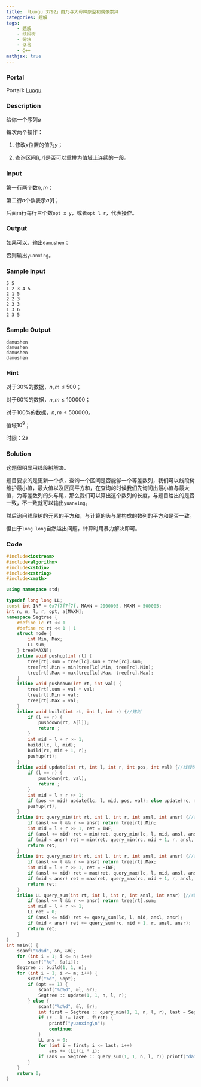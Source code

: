 ```yaml
---
title: 「Luogu 3792」由乃与大母神原型和偶像崇拜
categories: 题解
tags:
    - 题解
    - 线段树
    - 分块
    - 洛谷
    - C++
mathjax: true
---
```


### Portal

Portal1: [Luogu](https://www.luogu.com.cn/problem/P3792)

<!-- more -->

### Description

给你一个序列$a$

每次两个操作：

1. 修改$x$位置的值为$y$；

2. 查询区间$[l, r]$是否可以重排为值域上连续的一段。


### Input

第一行两个数$n, m$；

第二行$n$个数表示$a[i]$；

后面m行每行三个数`opt x y`，或者`opt l r`，代表操作。

### Output

如果可以，输出`damushen`；

否则输出`yuanxing`。

### Sample Input

```
5 5
1 2 3 4 5
2 1 5
2 2 3
2 3 3
1 3 6
2 3 5
```

### Sample Output

```
damushen
damushen
damushen
damushen
```

### Hint

对于$30\%$的数据，$n, m \le 500$；

对于$60\%$的数据，$n, m \le 100000$；

对于$100\%$的数据，$n, m \le 500000$。

值域$10 ^ 9$；

时限：$2s$

### Solution

这题很明显用线段树解决。

题目要求的是更新一个点，查询一个区间是否能够一个等差数列，我们可以线段树维护最小值，最大值以及区间平方和，在查询的时候我们先询问出最小值与最大值，为等差数列的头与尾，那么我们可以算出这个数列的长度，与题目给出的是否一致，不一致就可以输出`yuanxing`。

然后询问线段树的元素的平方和，与计算的头与尾构成的数列的平方和是否一致。

但由于`long long`自然溢出问题，计算时用暴力解决即可。

### Code

```cpp
#include<iostream>
#include<algorithm>
#include<cstdio>
#include<cstring>
#include<cmath>

using namespace std;

typedef long long LL;
const int INF = 0x7f7f7f7f, MAXN = 2000005, MAXM = 500005;
int n, m, l, r, opt, a[MAXM];
namespace Segtree {
    #define lc rt << 1
    #define rc rt << 1 | 1
    struct node {
        int Min, Max;
        LL sum;
    } tree[MAXN];
    inline void pushup(int rt) {
        tree[rt].sum = tree[lc].sum + tree[rc].sum;
        tree[rt].Min = min(tree[lc].Min, tree[rc].Min);
        tree[rt].Max = max(tree[lc].Max, tree[rc].Max);
    }
    inline void pushdown(int rt, int val) {
        tree[rt].sum = val * val;
        tree[rt].Min = val;
        tree[rt].Max = val;
    }
    inline void build(int rt, int l, int r) {//建树
        if (l == r) {
            pushdown(rt, a[l]);
            return ;
        }
        int mid = l + r >> 1;
        build(lc, l, mid);
        build(rc, mid + 1, r);
        pushup(rt);
    }
    inline void update(int rt, int l, int r, int pos, int val) {//线段树更改
        if (l == r) {
            pushdown(rt, val);
            return ;
        }
        int mid = l + r >> 1;
        if (pos <= mid) update(lc, l, mid, pos, val); else update(rc, mid + 1, r, pos, val);
        pushup(rt);
    }
    inline int query_min(int rt, int l, int r, int ansl, int ansr) {//线段树询问区间最小值
        if (ansl <= l && r <= ansr) return tree[rt].Min;
        int mid = l + r >> 1, ret = INF;
        if (ansl <= mid) ret = min(ret, query_min(lc, l, mid, ansl, ansr));
        if (mid < ansr) ret = min(ret, query_min(rc, mid + 1, r, ansl, ansr));
        return ret;
    }
    inline int query_max(int rt, int l, int r, int ansl, int ansr) {//线段树询问区间最大值
        if (ansl <= l && r <= ansr) return tree[rt].Max;
        int mid = l + r >> 1, ret = -INF;
        if (ansl <= mid) ret = max(ret, query_max(lc, l, mid, ansl, ansr));
        if (mid < ansr) ret = max(ret, query_max(rc, mid + 1, r, ansl, ansr));
        return ret;
    }
    inline LL query_sum(int rt, int l, int r, int ansl, int ansr) {//线段树询问区间平方和
        if (ansl <= l && r <= ansr) return tree[rt].sum;
        int mid = l + r >> 1;
        LL ret = 0;
        if (ansl <= mid) ret += query_sum(lc, l, mid, ansl, ansr);
        if (mid < ansr) ret += query_sum(rc, mid + 1, r, ansl, ansr);
        return ret;
    }
}
int main() {
    scanf("%d%d", &n, &m);
    for (int i = 1; i <= n; i++)
        scanf("%d", &a[i]);
    Segtree :: build(1, 1, n);
    for (int i = 1; i <= m; i++) {
        scanf("%d", &opt);
        if (opt == 1) {
            scanf("%d%d", &l, &r);
            Segtree :: update(1, 1, n, l, r);
        } else {
            scanf("%d%d", &l, &r);
            int first = Segtree :: query_min(1, 1, n, l, r), last = Segtree :: query_max(1, 1, n, l, r);
            if (r - l != last - first) {
                printf("yuanxing\n");
                continue;
            }
            LL ans = 0;
            for (int i = first; i <= last; i++)
                ans += (LL)(i * i);
            if (ans == Segtree :: query_sum(1, 1, n, l, r)) printf("damushen\n"); else printf("yuanxing\n");
        }
    }
    return 0;
}
```